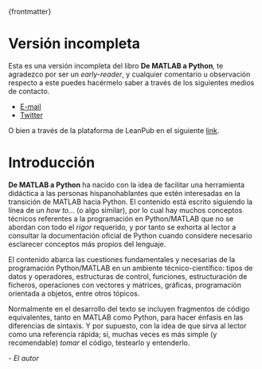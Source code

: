 ﻿{frontmatter}

# Versión incompleta 

Esta es una versión incompleta del libro **De MATLAB a Python**, te agradezco por ser un *early-reader*, 
y cualquier comentario u observación respecto a este puedes hacérmelo saber a través de los siguientes 
medios de contacto.

* [E-mail](<delossantosmfq@gmail.com>)
* [Twitter](https://twitter.com/pjdlsl)

O bien a través de la plataforma de LeanPub en el siguiente 
[link](https://leanpub.com/dematlabapython/email_author/new).


# Introducción 

**De MATLAB a Python** ha nacido con la idea de facilitar una herramienta didáctica a las personas hispanohablantes 
que estén interesadas en la transición de MATLAB hacia Python. El contenido está escrito siguiendo la línea 
de un *how to...* (o algo similar), por lo cual hay muchos conceptos técnicos referentes a la programación en 
Python/MATLAB que no se abordan con todo el *rigor* requerido, y por tanto se exhorta al lector a consultar 
la documentación oficial de Python cuando considere necesario esclarecer conceptos más propios del lenguaje.

El contenido abarca las cuestiones fundamentales y necesarias de la programación Python/MATLAB en un ambiente 
técnico-científico: tipos de datos y operadores, estructuras de control, funciones, estructuración de ficheros, 
operaciones con vectores y matrices, gráficas, programación orientada a objetos, entre otros tópicos.

Normalmente en el desarrollo del texto se incluyen fragmentos de código equivalentes, tanto en MATLAB como Python, 
para hacer énfasis en las diferencias de sintaxis. Y por supuesto, con la idea de que sirva al lector como 
una referencia rápida; sí, muchas veces es más simple (y recomendable) *tomar* el código, testearlo y entenderlo.

*- El autor*